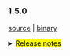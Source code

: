 ### 1.5.0 

 [source](https://github.com/seata/seata/archive/v1.5.0.zip) |
 [binary](https://github.com/seata/seata/releases/download/v1.5.0/seata-server-1.5.0.zip) 

<details>
  <summary><mark>Release notes</mark></summary>


  ### Seata 1.5.0

Seata 1.5.0 发布。

Seata 是一款开源的分布式事务解决方案，提供高性能和简单易用的分布式事务服务。

此版本更新如下：

  ### feature：

  - [[#3172](https://github.com/seata/seata/pull/3172)] 支持undolog压缩
  - [[#3372](https://github.com/seata/seata/pull/3372)] saga模式下支持用户自定义是否更新最后一次重试日志
  - [[#3411](https://github.com/seata/seata/pull/3411)] 支持配置seata服务器的线程池参数
  - [[#3348](https://github.com/seata/seata/pull/3348)] 支持redis哨兵模式
  - [[#2667](https://github.com/seata/seata/pull/2667)] 支持db和redis密码加解密
  - [[#3427](https://github.com/seata/seata/pull/3427)] 添加分布式锁接口
  - [[#3443](https://github.com/seata/seata/pull/3443)] 将`seata-server`的日志发送到`logstash`或`kafka`中，再存入`ElasticSearch`


  ### bugfix：

  - [[#3258](https://github.com/seata/seata/pull/3258)] 修复AsyncWorker潜在的OOM问题
  - [[#3293](https://github.com/seata/seata/pull/3293)] 修复配置缓存获取值时类型不匹配的bug
  - [[#3241](https://github.com/seata/seata/pull/3241)] 禁止在多SQL的情况下使用 limit 和 order by 语法
  - [[#3406](https://github.com/seata/seata/pull/3406)] 修复当config.txt中包含特殊字符时，键值对无法被推上nacos
  - [[#3418](https://github.com/seata/seata/pull/3418)] 修复 getGeneratedKeys 可能会取到历史的主键的问题
  - [[#3408](https://github.com/seata/seata/pull/3408)] 修复jar运行模式, 当第三方依赖分开打包时, this.getClass().getClassLoader()是null, 会报空指针异常
  - [[#3431](https://github.com/seata/seata/pull/3431)] 修复在读取配置时Property Bean可能还未初始化
  - [[#3413](https://github.com/seata/seata/pull/3413)] 修复回滚到savepoint以及releaseSavepoint的逻辑
  - [[#3451](https://github.com/seata/seata/pull/3451)] 修复当不使用本地事务且设置自动提交为true时，全局锁竞争失败会使得rm退出全局事务，导致全局锁在rm重试时失效，数据被脏写


  ### optimize： 

  - [[#3383](https://github.com/seata/seata/pull/3383)] 优化StatementProxyTest单元测试
  - [[#3341](https://github.com/seata/seata/pull/3341)] 可获取无file:前缀的配置文件
  - [[#3385](https://github.com/seata/seata/pull/3385)] 优化github action
  - [[#3175](https://github.com/seata/seata/pull/3175)] 重构雪花id算法
  - [[#3291](https://github.com/seata/seata/pull/3291)] 优化mysql连接参数
  - [[#3336](https://github.com/seata/seata/pull/3336)] 从环境变量中获取netty配置属性
  - [[#3369](https://github.com/seata/seata/pull/3369)] 添加github action的dockerHub秘钥
  - [[#3343](https://github.com/seata/seata/pull/3343)] 将CI程序从Travis CI迁移到Github Actions
  - [[#3365](https://github.com/seata/seata/pull/3365)] 修复ParameterParserTest测试用例
  - [[#3359](https://github.com/seata/seata/pull/3359)] 删除未使用的测试用例
  - [[#3397](https://github.com/seata/seata/pull/3397)] 添加更改记录文件夹
  - [[#3303](https://github.com/seata/seata/pull/3303)] 支持从nacos单一dataId中读取所有配置
  - [[#3380](https://github.com/seata/seata/pull/3380)] 优化globalTransactionScanner监听器
  - [[#3123](https://github.com/seata/seata/pull/3123)] seata-server的目录按版本号构建，且仅当profile为release-seata时才构建
  - [[#3415](https://github.com/seata/seata/pull/3415)] 优化 maven clean 插件可清除 distribution 目录
  - [[#3316](https://github.com/seata/seata/pull/3316)] 优化读取配置值时，属性bean可能未初始化  
  - [[#3420](https://github.com/seata/seata/pull/3420)] 优化枚举类并添加单元测试
  - [[#3436](https://github.com/seata/seata/pull/3436)] 优化SQLType类中的错别字
  - [[#3439](https://github.com/seata/seata/pull/3439)] 调整springApplicationContextProvider的顺序以使得他可以在xml的bean之前被调用
  - [[#3248](https://github.com/seata/seata/pull/3248)] 优化负载均衡配置迁移到client节点下

  ### test

  - [[#3381](https://github.com/seata/seata/pull/3381)] 添加 TmClient 的测试用例


 非常感谢以下 contributors 的代码贡献。若有无意遗漏，请报告。

  - [slievrly](https://github.com/slievrly) 
  - [selfishlover](https://github.com/selfishlover)
  - [l8189352](https://github.com/l81893521)
  - [hoverruan](https://github.com/hoverruan ) 
  - [jsbxyyx](https://github.com/jsbxyyx) 
  - [caohdgege](https://github.com/caohdgege) 
  - [a364176773](https://github.com/a364176773) 
  - [anselleeyy](https://github.com/anselleeyy)
  - [Ifdevil](https://github.com/Ifdevil)
  - [Rubbernecker](https://github.com/Rubbernecker)
  - [lvxianzheng](https://github.com/lvxianzheng)
  - [lj2018110133](https://github.com/lj2018110133)
  - [wangliang181230](https://github.com/wangliang181230)
  - [xingfudeshi](https://github.com/xingfudeshi)
  - [MentosL](https://github.com/MentosL)
  - [lian88jian](https://github.com/lian88jian)
  - [litianyu1992](https://github.com/litianyu1992)

同时，我们收到了社区反馈的很多有价值的issue和建议，非常感谢大家。

   #### Link

   - **Seata:** https://github.com/seata/seata  
   - **Seata-Samples:** https://github.com/seata/seata-samples   
   - **Release:** https://github.com/seata/seata/releases
   - **WebSite:** https://seata.io

</details>
